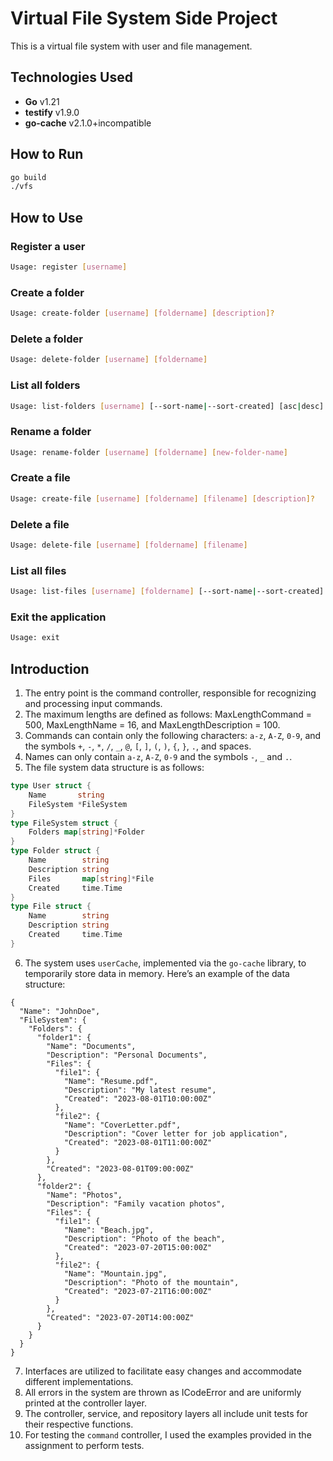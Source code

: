 # Virtual File System Side Project

This is a virtual file system with user and file management.

## Technologies Used

- **Go** v1.21
- **testify** v1.9.0
- **go-cache** v2.1.0+incompatible

## How to Run

```sh
go build
./vfs
```

## How to Use
### Register a user
```sh
Usage: register [username]
```
### Create a folder
```sh
Usage: create-folder [username] [foldername] [description]?
```
### Delete a folder
```sh
Usage: delete-folder [username] [foldername]
```
### List all folders
```sh
Usage: list-folders [username] [--sort-name|--sort-created] [asc|desc]
```
### Rename a folder
```sh
Usage: rename-folder [username] [foldername] [new-folder-name]
```
### Create a file
```sh
Usage: create-file [username] [foldername] [filename] [description]?
```
### Delete a file
```sh
Usage: delete-file [username] [foldername] [filename]
```
### List all files
```sh
Usage: list-files [username] [foldername] [--sort-name|--sort-created] [asc|desc]
```
### Exit the application
```sh
Usage: exit
```

## Introduction
1. The entry point is the command controller, responsible for recognizing and processing input commands.
2. The maximum lengths are defined as follows: MaxLengthCommand = 500, MaxLengthName = 16, and MaxLengthDescription = 100.
3. Commands can contain only the following characters: `a-z`, `A-Z`, `0-9`, and the symbols `+`, `-`, `*`, `/`, `_`, `@`, `[`, `]`, `(`, `)`, `{`, `}`, `.`, and spaces.
4. Names can only contain `a-z`, `A-Z`, `0-9` and the symbols `-`, `_` and `.`.
5. The file system data structure is as follows:
```go
type User struct {
	Name       string
	FileSystem *FileSystem
}
type FileSystem struct {
	Folders map[string]*Folder
}
type Folder struct {
	Name        string
	Description string
	Files       map[string]*File
	Created     time.Time
}
type File struct {
	Name        string
	Description string
	Created     time.Time
}
```
6. The system uses `userCache`, implemented via the `go-cache` library, to temporarily store data in memory. 
Here’s an example of the data structure:
```
{
  "Name": "JohnDoe",
  "FileSystem": {
    "Folders": {
      "folder1": {
        "Name": "Documents",
        "Description": "Personal Documents",
        "Files": {
          "file1": {
            "Name": "Resume.pdf",
            "Description": "My latest resume",
            "Created": "2023-08-01T10:00:00Z"
          },
          "file2": {
            "Name": "CoverLetter.pdf",
            "Description": "Cover letter for job application",
            "Created": "2023-08-01T11:00:00Z"
          }
        },
        "Created": "2023-08-01T09:00:00Z"
      },
      "folder2": {
        "Name": "Photos",
        "Description": "Family vacation photos",
        "Files": {
          "file1": {
            "Name": "Beach.jpg",
            "Description": "Photo of the beach",
            "Created": "2023-07-20T15:00:00Z"
          },
          "file2": {
            "Name": "Mountain.jpg",
            "Description": "Photo of the mountain",
            "Created": "2023-07-21T16:00:00Z"
          }
        },
        "Created": "2023-07-20T14:00:00Z"
      }
    }
  }
}
```
7. Interfaces are utilized to facilitate easy changes and accommodate different implementations.
8. All errors in the system are thrown as ICodeError and are uniformly printed at the controller layer.
9. The controller, service, and repository layers all include unit tests for their respective functions.
10. For testing the `command` controller, I used the examples provided in the assignment to perform tests.
